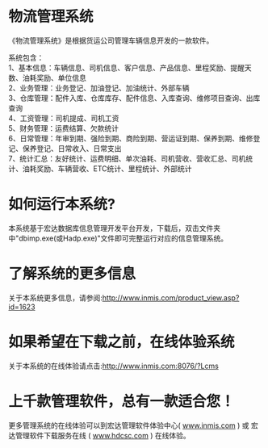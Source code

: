 # 物流管理系统

《物流管理系统》是根据货运公司管理车辆信息开发的一款软件。 

系统包含：   
1、基本信息：车辆信息、司机信息、客户信息、产品信息、里程奖励、提醒天数、油耗奖励、单位信息   
2、业务管理：业务登记、加油登记、加油统计、外部车辆   
3、仓库管理：配件入库、仓库库存、配件信息、入库查询、维修项目查询、出库查询   
4、工资管理：司机提成、司机工资   
5、财务管理：运费结算、欠款统计   
6、日常管理：年审到期、强险到期、商险到期、营运证到期、保养到期、维修登记、保养登记、日常收入、日常支出   
7、统计汇总：友好统计、运费明细、单次油耗、司机营收、营收汇总、司机统计、油耗奖励、车辆营收、ETC统计、里程统计、外部统计

# 如何运行本系统?

本系统基于宏达数据库信息管理开发平台开发，下载后，双击文件夹中"dbimp.exe(或Hadp.exe)"文件即可完整运行对应的信息管理系统。

# 了解系统的更多信息

关于本系统更多信息，请参阅:http://www.inmis.com/product_view.asp?id=1623

# 如果希望在下载之前，在线体验系统

关于本系统的在线体验请点击:http://www.inmis.com:8076/?Lcms

# 上千款管理软件，总有一款适合您！

更多管理系统的在线体验可以到宏达管理软件体验中心( www.inmis.com ) 或 宏达管理软件下载服务在线 ( www.hdcsc.com ) 在线体验。

